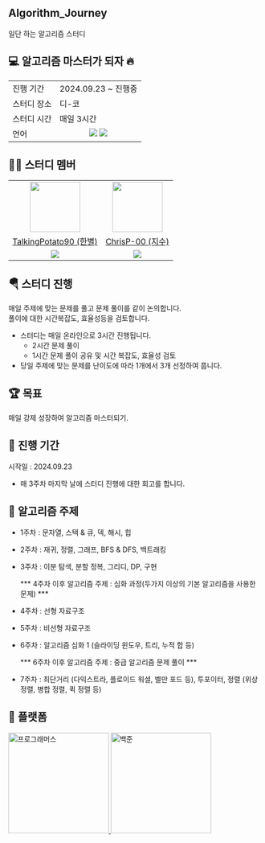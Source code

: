 ## Algorithm_Journey
일단 하는 알고리즘 스터디  

## 💻 알고리즘 마스터가 되자 🔥
<table>
  <tr>
    <td>진행 기간</td>
    <td>2024.09.23 ~ 진행중  </td>
  </tr>
  <tr>
    <td>스터디 장소</td>
    <td>디-코</td>
  </tr>
  <tr>
    <td>스터디 시간</td>
    <td>매일 3시간</td>
  </tr>
  <tr>
    <td>언어</td>
      <td align="center"><img src="https://img.shields.io/badge/java-007396?style=for-the-badge&logo=java&logoColor=white">
      <img src="https://img.shields.io/badge/c++-00599C?style=for-the-badge&logo=c%2B%2B&logoColor=white"></td>
  </tr>
</table>

## 🐲🐺 스터디 멤버
  <table>
    <tr>
      <td align="center"><a href="https://github.com/TalkingPotato90"><img src="https://avatars.githubusercontent.com/u/138276030?v=4" width="100"></a></td>
      <td align="center"><a href="https://github.com/ChrisP-00"><img src="https://avatars.githubusercontent.com/u/108470058?v=4" width="100"></a></td>
    </tr>
    <tr>
      <td align="center"><a href="https://github.com/TalkingPotato90">TalkingPotato90 (한별)</a></td>
      <td align="center"><a href="https://github.com/ChrisP-00">ChrisP-00 (지수)</a></td>
    </tr>
    <tr>
      <td align="center"><img src="https://img.shields.io/badge/java-007396?style=for-the-badge&logo=java&logoColor=white"></td>
      <td align="center"><img src="https://img.shields.io/badge/c++-00599C?style=for-the-badge&logo=c%2B%2B&logoColor=white"></td>
    </tr>
  </table>



## 🪂 스터디 진행  

매일 주제에 맞는 문제를 풀고 문제 풀이를 같이 논의합니다.  
풀이에 대한 시간복잡도, 효율성등을 검토합니다.  
- 스터디는 매일 온라인으로 3시간 진행됩니다.
  - 2시간 문제 풀이
  - 1시간 문제 풀이 공유 및 시간 복잡도, 효율성 검토
- 당일 주제에 맞는 문제를 난이도에 따라 1개에서 3개 선정하여 풉니다. 

## 🏆 목표
매일 강제 성장하여 알고리즘 마스터되기.


## 🎠 진행 기간
시작일 : 2024.09.23
* 매 3주차 마지막 날에 스터디 진행에 대한 회고를 합니다. 

## 🌈 알고리즘 주제
- 1주차 : 문자열, 스택 & 큐, 덱, 해시, 힙
- 2주차 : 재귀, 정렬, 그래프, BFS & DFS, 백트래킹
- 3주차 : 이분 탐색, 분할 정복, 그리디, DP, 구현

    *** 4주차 이후 알고리즘 주제 : 심화 과정(두가지 이상의 기본 알고리즘을 사용한 문제) ***

- 4주차 : 선형 자료구조 
- 5주차 : 비선형 자료구조 
- 6주차 : 알고리즘 심화 1 (슬라이딩 윈도우, 트리, 누적 합 등)

    *** 6주차 이후 알고리즘 주제 : 중급 알고리즘 문제 풀이 ***
  
- 7주차 : 최단거리 (다익스트라, 플로이드 워셜, 벨만 포드 등), 투포이터, 정렬 (위상 정렬, 병합 정렬, 퀵 정렬 등)




## 📡 플랫폼
<a href="https://programmers.co.kr">
  <img src="https://github.com/user-attachments/assets/fa573a27-e9c6-4a19-999c-33cda15f0f6b" alt="프로그래머스" width="200" >
</a>
<a href="https://www.acmicpc.net/">
  <img src="https://d2gd6pc034wcta.cloudfront.net/images/logo@2x.png" alt="백준" width="200">
</a>

